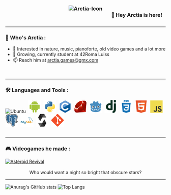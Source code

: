
###  <div align="center" style="position: relative; text-align: center;"><img src="https://avatars.githubusercontent.com/u/8222563?s=96&v=4" title="Arctia-Icon"><div style="position:absolute; top: 50%; left: 50%; transform: translate(50%, 50%)">👋 Hey Arctia is here!</div></div>
<br>

---

### :monkey: Who's Arctia :

- 👀 Interested in nature, music, pianoforte, old video games and a lot more
- 🌱 Growing, currently student at 42Roma Luiss
- 📫 Reach him at arctia.games@gmx.com
<br>

---

### :hammer_and_wrench: Languages and Tools :
<div>
  <img src="https://img.icons8.com/color/512/ubuntu.png" title="Ubuntu" alt="Ubuntu" width="40" height="40"/>&nbsp;
  <img src="https://github.com/devicons/devicon/blob/master/icons/android/android-original.svg" title="Android" alt="Android" width="40" height="40"/>&nbsp;
  <img src="https://github.com/devicons/devicon/blob/master/icons/python/python-original.svg" title="Python" alt="Python" width="40" height="40"/>&nbsp;
  <img src="https://github.com/devicons/devicon/blob/master/icons/c/c-original.svg" title="C" alt="C" width="40" height="40"/>&nbsp;
  <img src="https://github.com/devicons/devicon/blob/master/icons/ruby/ruby-original.svg" title="Ruby" alt="Ruby" width="40" height="40"/>&nbsp;
  <img src="https://github.com/devicons/devicon/blob/master/icons/godot/godot-original.svg" title="Godot" alt="Godot" width="40" height="40"/>&nbsp;
  <img src="https://github.com/devicons/devicon/blob/master/icons/django/django-plain.svg" title="Django" alt="Django" width="40" height="40"/>&nbsp;
  <img src="https://github.com/devicons/devicon/blob/master/icons/css3/css3-plain-wordmark.svg"  title="CSS3" alt="CSS" width="40" height="40"/>&nbsp;
  <img src="https://github.com/devicons/devicon/blob/master/icons/html5/html5-original.svg" title="HTML5" alt="HTML" width="40" height="40"/>&nbsp;
  <img src="https://github.com/devicons/devicon/blob/master/icons/javascript/javascript-original.svg" title="JavaScript" alt="JavaScript" width="40" height="40"/>&nbsp;
  <img src="https://github.com/devicons/devicon/blob/master/icons/postgresql/postgresql-original.svg" title="Postgresql" alt="Postgresql" width="40" height="40"/>&nbsp;
  <img src="https://github.com/devicons/devicon/blob/master/icons/mysql/mysql-original-wordmark.svg" title="MySQL"  alt="MySQL" width="40" height="40"/>&nbsp;
  <img src="https://github.com/devicons/devicon/blob/master/icons/solidity/solidity-original.svg" title="Solidity"  alt="Solidity" width="40" height="40"/>&nbsp;
  <img src="https://github.com/devicons/devicon/blob/master/icons/git/git-original.svg" title="Git" **alt="Git" width="40" height="40"/> 
</div>
<br>

---

### 🎮 Videogames he made :
<div><a href="https://play.google.com/store/apps/details?id=org.pecoroscompany.ast&gl=GL"><img src="https://play-lh.googleusercontent.com/uj5PqkT0ytMzkDRySgzFdg38R4Ng_M1pbd7d2rKJP4E-C58O_jhhLj1i8EUTBxR2j7Y=w240-h480" title="Asteroid Revival" alt="Asteroid Revival" width="80", height="80"/></a></div>
<br>
<div style="text-align:center">Who would want a night so bright that obscure stars?</div>

---

<div align="left" style"display:box">
  
![Anurag's GitHub stats](https://github-readme-stats.vercel.app/api?username=arctia&count_private=true&show_icons=true&theme=transparent)
![Top Langs](https://github-readme-stats.vercel.app/api/top-langs/?username=arctia&count_private=true&layout=compact&theme=transparent) 
</div>
<br>
